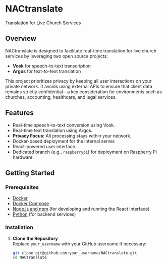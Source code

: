 # NACtranslate

Translation for Live Church Services

## Overview

NACtranslate is designed to facilitate real-time translation for live church services by leveraging two open source projects:
- **Vosk** for speech-to-text transcription
- **Argos** for text-to-text translation

This project prioritizes privacy by keeping all user interactions on your private network. It avoids using external APIs to ensure that client data remains strictly confidential—a key consideration for environments such as churches, accounting, healthcare, and legal services.

## Features

- Real-time speech-to-text conversion using Vosk.
- Real-time text translation using Argos.
- **Privacy Focus:** All processing stays within your network.
- Docker-based deployment for the internal server.
- React-powered user interface.
- Dedicated branch (e.g., `raspberrypi`) for deployment on Raspberry Pi hardware.

## Getting Started

### Prerequisites

- [Docker](https://www.docker.com/get-started)
- [Docker Compose](https://docs.docker.com/compose/install/)
- [Node.js and npm](https://nodejs.org) (for developing and running the React interface)
- [Python](https://www.python.org) (for backend services)

### Installation

1. **Clone the Repository**  
   Replace `your_username` with your GitHub username if necessary:
   ```bash
   git clone git@github.com:your_username/NACtranslate.git
   cd NACtranslate

